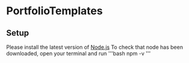 # PortfolioTemplates
## Setup
Please install the latest version of [Node.js](https://nodejs.org/en/download/prebuilt-installer)
To check that node has been downloaded, open your terminal and run
'''bash
npm -v
'''

